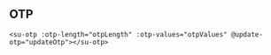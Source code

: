 ## OTP

```vue
<su-otp :otp-length="otpLength" :otp-values="otpValues" @update-otp="updateOtp"></su-otp>
```

<br>
<su-otp :otp-length="otpLength" :otp-values="otpValues" @update-otp="updateOtp"></su-otp>

<script>
import Vue from 'vue'
export default {
	data () {
    return {
      otpLength: 5,
      otpValues: []
    }
  },
  methods: {
    updateOtp (val) {
      console.log('val: ', val)
    }
  }
}
</script>